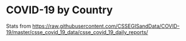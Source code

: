 # COVID-19 by Country

Stats from https://raw.githubusercontent.com/CSSEGISandData/COVID-19/master/csse_covid_19_data/csse_covid_19_daily_reports/

